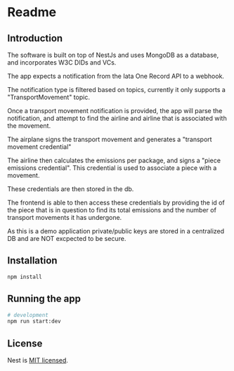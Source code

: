 # Readme

## Introduction

The software is built on top of NestJs and uses MongoDB as a database, and incorporates W3C DIDs and VCs.

The app expects a notification from the Iata One Record API to a webhook.

The notification type is filtered based on topics, currently it only supports a "TransportMovement" topic.

Once a transport movement notification is provided, the app will parse the notification, and attempt to find the airline and airline that is associated with the movement.

The airplane signs the transport movement and generates a "transport movement credential"

The airline then calculates the emissions per package, and signs a "piece emissions credential".
This credential is used to associate a piece with a movement.

These credentials are then stored in the db.

The frontend is able to then access these credentials by providing the id of the piece that is in question to find its total emissions and the number of transport movements it has undergone.

As this is a demo application private/public keys are stored in a centralized DB and are NOT excpected to be secure.

## Installation

```bash
npm install
```

## Running the app

```bash
# development
npm run start:dev
```

## License

Nest is [MIT licensed](LICENSE).
